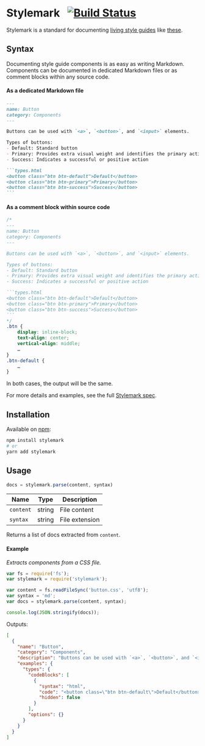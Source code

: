 Stylemark &nbsp; [![Build Status](https://travis-ci.org/LivingStyleGuides/Stylemark.svg?branch=master)](https://travis-ci.org/LivingStyleGuides/Stylemark)
=========
Stylemark is a standard for documenting [living style guides](https://www.google.com/search?q=what+is+a+living+style+guide) like [these](http://styleguides.io/examples.html).



Syntax
------
Documenting style guide components is as easy as writing Markdown. Components can be documented in dedicated Markdown files or as comment blocks within any source code.

#### As a dedicated Markdown file
~~~markdown
---
name: Button
category: Components
---

Buttons can be used with `<a>`, `<button>`, and `<input>` elements.

Types of buttons:
- Default: Standard button
- Primary: Provides extra visual weight and identifies the primary action in a set of buttons
- Success: Indicates a successful or positive action

```types.html
<button class="btn btn-default">Default</button>
<button class="btn btn-primary">Primary</button>
<button class="btn btn-success">Success</button>
```
~~~

#### As a comment block within source code
~~~css
/*
---
name: Button
category: Components
---

Buttons can be used with `<a>`, `<button>`, and `<input>` elements.

Types of buttons:
- Default: Standard button
- Primary: Provides extra visual weight and identifies the primary action in a set of buttons
- Success: Indicates a successful or positive action

```types.html
<button class="btn btn-default">Default</button>
<button class="btn btn-primary">Primary</button>
<button class="btn btn-success">Success</button>
```
*/
.btn {
    display: inline-block;
    text-align: center;
    vertical-align: middle;
    …
}
.btn-default {
    …
}
~~~

In both cases, the output will be the same.

For more details and examples, see the full [Stylemark spec](doc/spec.md).



Installation
------------
Available on [npm](https://www.npmjs.com/package/stylemark):
```sh
npm install stylemark
# or
yarn add stylemark
```



Usage
-----
```js
docs = stylemark.parse(content, syntax)
```

Name | Type | Description
--- | --- | ---
`content` | string | File content
`syntax` | string | File extension

Returns a list of docs extracted from `content`.

#### Example
_Extracts components from a CSS file._

```js
var fs = require('fs');
var stylemark = require('stylemark');

var content = fs.readFileSync('button.css', 'utf8');
var syntax = 'md';
var docs = stylemark.parse(content, syntax);

console.log(JSON.stringify(docs));
```
Outputs:
```json
[
  {
    "name": "Button",
    "category": "Components",
    "description": "Buttons can be used with `<a>`, `<button>`, and `<input>` elements.\n\nTypes of buttons:\n- Default: Standard button\n- Primary: Provides extra visual weight and identifies the primary action in a set of buttons\n- Success: Indicates a successful or positive action\n\n<example name=\"types\"></example>\n```html\n<button class=\"btn btn-default\">Default</button>\n<button class=\"btn btn-primary\">Primary</button>\n<button class=\"btn btn-success\">Success</button>\n```",
    "examples": {
      "types": {
        "codeBlocks": [
          {
            "syntax": "html",
            "code": "<button class=\"btn btn-default\">Default</button>\n<button class=\"btn btn-primary\">Primary</button>\n<button class=\"btn btn-success\">Success</button>",
            "hidden": false
          }
        ],
        "options": {}
      }
    }
  }
]
```
